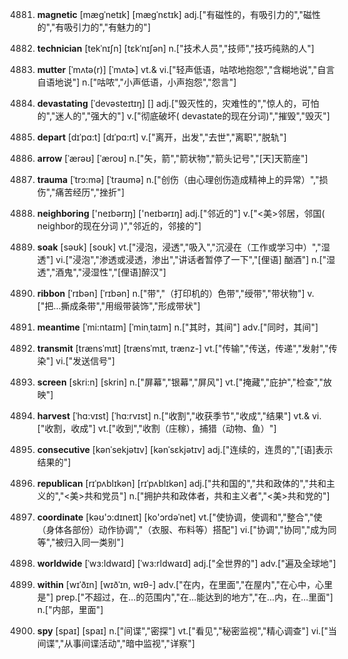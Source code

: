 4881. **magnetic**
[mægˈnetɪk]  [mæɡˈnɛtɪk]
adj.["有磁性的，有吸引力的","磁性的","有吸引力的","有魅力的"]  

4882. **technician**
[tekˈnɪʃn]  [tɛkˈnɪʃən]
n.["技术人员","技师","技巧纯熟的人"]  

4883. **mutter**
[ˈmʌtə(r)]  [ˈmʌtɚ]
vt.& vi.["轻声低语，咕哝地抱怨","含糊地说","自言自语地说"]  n.["咕哝","小声低语，小声抱怨","怨言"]  

4884. **devastating**
[ˈdevəsteɪtɪŋ]  []
adj.["毁灭性的，灾难性的","惊人的，可怕的","迷人的","强大的"]  v.["彻底破坏( devastate的现在分词)","摧毁","毁灭"]  

4885. **depart**
[dɪˈpɑ:t]  [dɪˈpɑ:rt]
v.["离开，出发","去世","离职","脱轨"]  

4886. **arrow**
[ˈærəʊ]  [ˈæroʊ]
n.["矢，箭","箭状物","箭头记号","[天]天箭座"]  

4887. **trauma**
[ˈtrɔ:mə]  [ˈtraʊmə]
n.["创伤（由心理创伤造成精神上的异常）","损伤","痛苦经历","挫折"]  

4888. **neighboring**
['neɪbərɪŋ]  ['neɪbərɪŋ]
adj.["邻近的"]  v.["<美>邻居，邻国( neighbor的现在分词 )","邻近的，邻接的"]  

4889. **soak**
[səʊk]  [soʊk]
vt.["浸泡，浸透","吸入","沉浸在（工作或学习中）","湿透"]  vi.["浸泡","渗透或浸透，渗出","讲话者暂停了一下","[俚语] 酗酒"]  n.["湿透","酒鬼","浸湿性","[俚语]醉汉"]  

4890. **ribbon**
[ˈrɪbən]  [ˈrɪbən]
n.["带","（打印机的）色带","绶带","带状物"]  v.["把…撕成条带","用缎带装饰","形成带状"]  

4891. **meantime**
[ˈmi:ntaɪm]  [ˈminˌtaɪm]
n.["其时，其间"]  adv.["同时，其间"]  

4892. **transmit**
[trænsˈmɪt]  [trænsˈmɪt, trænz-]
vt.["传输","传送，传递","发射","传染"]  vi.["发送信号"]  

4893. **screen**
[skri:n]  [skrin]
n.["屏幕","银幕","屏风"]  vt.["掩藏","庇护","检查","放映"]  

4894. **harvest**
[ˈhɑ:vɪst]  [ˈhɑ:rvɪst]
n.["收割","收获季节","收成","结果"]  vt.& vi.["收割，收成"]  vt.["收到","收割（庄稼），捕猎（动物、鱼）"]  

4895. **consecutive**
[kənˈsekjətɪv]  [kənˈsɛkjətɪv]
adj.["连续的，连贯的","[语]表示结果的"]  

4896. **republican**
[rɪˈpʌblɪkən]  [rɪˈpʌblɪkən]
adj.["共和国的","共和政体的","共和主义的","<美>共和党员"]  n.["拥护共和政体者，共和主义者","<美>共和党的"]  

4897. **coordinate**
[kəʊ'ɔ:dɪneɪt]  [ko'ɔrdəˈnet]
vt.["使协调，使调和","整合","使（身体各部份）动作协调","（衣服、布料等）搭配"]  vi.["协调","协同","成为同等","被归入同一类别"]  

4898. **worldwide**
[ˈwɜ:ldwaɪd]  [ˈwɜ:rldwaɪd]
adj.["全世界的"]  adv.["遍及全球地"]  

4899. **within**
[wɪˈðɪn]  [wɪðˈɪn, wɪθ-]
adv.["在内，在里面","在屋内","在心中，心里是"]  prep.["不超过，在…的范围内","在…能达到的地方","在…内，在…里面"]  n.["内部，里面"]  

4900. **spy**
[spaɪ]  [spaɪ]
n.["间谍","密探"]  vt.["看见","秘密监视","精心调查"]  vi.["当间谍","从事间谍活动","暗中监视","详察"]  

